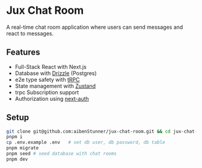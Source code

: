 # Jux Chat Room

A real-time chat room application where users can send messages and react to messages.

## Features

- Full-Stack React with Next.js
- Database with [Drizzle](https://orm.drizzle.team/) (Postgres)
- e2e type safety with [tRPC](https://trpc.io)
- State management with [Zustand](https://zustand.docs.pmnd.rs/)
- trpc Subscription support
- Authorization using [next-auth](https://next-auth.js.org/)

## Setup

```sh
git clone git@github.com:aibenStunner/jux-chat-room.git && cd jux-chat-room
pnpm i
cp .env.example .env   # set db user, db password, db table
pnpm migrate
pnpm seed # seed database with chat rooms
pnpm dev
```
